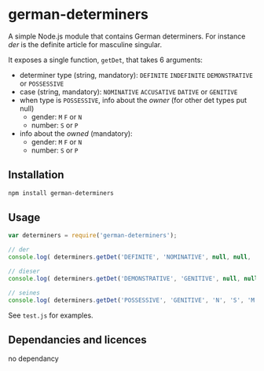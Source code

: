 # german-determiners

A simple Node.js module that contains German determiners. For instance _der_ is the definite article for masculine singular.

It exposes a single function, `getDet`, that takes 6 arguments:

* determiner type (string, mandatory): `DEFINITE` `INDEFINITE` `DEMONSTRATIVE` or `POSSESSIVE`
* case (string, mandatory): `NOMINATIVE` `ACCUSATIVE` `DATIVE` or `GENITIVE`
* when type is `POSSESSIVE`, info about the *owner* (for other det types put null)
  * gender: `M` `F` or `N`
  * number: `S` or `P`
* info about the *owned* (mandatory):
  * gender: `M` `F` or `N`
  * number: `S` or `P`

## Installation 
```sh
npm install german-determiners
```

## Usage

```javascript
var determiners = require('german-determiners');

// der
console.log( determiners.getDet('DEFINITE', 'NOMINATIVE', null, null, 'M', 'S') );

// dieser
console.log( determiners.getDet('DEMONSTRATIVE', 'GENITIVE', null, null, 'M', 'P') );

// seines
console.log( determiners.getDet('POSSESSIVE', 'GENITIVE', 'N', 'S', 'M', 'S') );
```

See `test.js` for examples.

## Dependancies and licences

no dependancy
